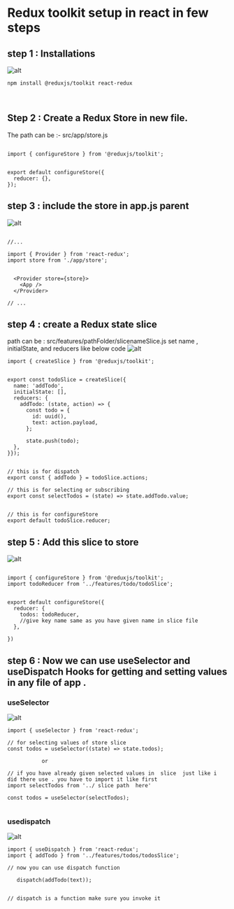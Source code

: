 # Redux toolkit setup in react in few steps

## step 1 : Installations

![alt](./redux-toolkit/redux%20step%201%20and%202.png)

```
npm install @reduxjs/toolkit react-redux
```

<br>

## Step 2 : Create a Redux Store in new file.

The path can be :- src/app/store.js

```

import { configureStore } from '@reduxjs/toolkit';


export default configureStore({
  reducer: {},
});

```

## step 3 : include the store in app.js parent

![alt](./redux-toolkit/include%20store%20in%20app.png)

```

//...

import { Provider } from 'react-redux';
import store from './app/store';


  <Provider store={store}>
    <App />
  </Provider>

// ...
```

## step 4 : create a Redux state slice

path can be : src/features/pathFolder/slicenameSlice.js
set name , initialState, and reducers like below code
![alt](./redux-toolkit/create%20slice.png)

```
import { createSlice } from '@reduxjs/toolkit';


export const todoSlice = createSlice({
  name: 'addTodo',
  initialState: [],
  reducers: {
    addTodo: (state, action) => {
      const todo = {
        id: uuid(),
        text: action.payload,
      };

      state.push(todo);
  },
}});


// this is for dispatch
export const { addTodo } = todoSlice.actions;

// this is for selecting or subscribing
export const selectTodos = (state) => state.addTodo.value;


// this is for configureStore
export default todoSlice.reducer;

```

## step 5 : Add this slice to store

![alt](./redux-toolkit/add%20slice%20to%20store.png)

```

import { configureStore } from '@reduxjs/toolkit';
import todoReducer from '../features/todo/todoSlice';


export default configureStore({
  reducer: {
    todos: todoReducer,
    //give key name same as you have given name in slice file
  },

})

```

## step 6 : Now we can use useSelector and useDispatch Hooks for getting and setting values in any file of app .

### useSelector

![alt](./redux-toolkit/implement%20useselector.png)

```
import { useSelector } from 'react-redux';

// for selecting values of store slice
const todos = useSelector((state) => state.todos);

           or

// if you have already given selected values in  slice  just like i did there use . you have to import it like first
import selectTodos from '../ slice path  here'

const todos = useSelector(selectTodos);


```

### usedispatch

![alt](./redux-toolkit/useDispathc%20implement.png)

```
import { useDispatch } from 'react-redux';
import { addTodo } from '../features/todos/todosSlice';

// now you can use dispatch function

   dispatch(addTodo(text));


// dispatch is a function make sure you invoke it
```
